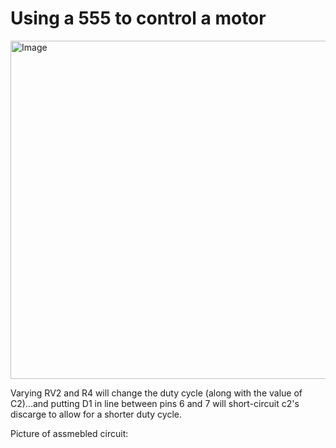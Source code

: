 # Using a 555 to control a motor

<img width="541" alt="Image" src="https://github.com/user-attachments/assets/bd8868f0-3ef3-4c4a-aec9-387f5e6de32d" />

Varying RV2 and R4 will change the duty cycle (along with the value of C2)...and putting D1 in line between pins 6 and 7 will short-circuit c2's discarge to allow for a shorter duty cycle.

Picture of assmebled circuit:
